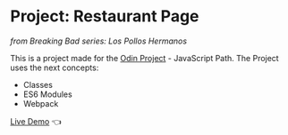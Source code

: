 # Project: Restaurant Page
_from Breaking Bad series: Los Pollos Hermanos_

This is a project made for the [Odin Project](https://www.theodinproject.com/) - JavaScript Path.
The Project uses the next concepts:
- Classes
- ES6 Modules
- Webpack

<a href="https://renatogm24.github.io/op-js-restaurant/">Live Demo</a> 👈
